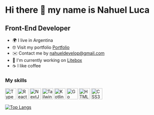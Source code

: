 Hi there 👋 my name is Nahuel Luca
=================================

Front-End Developer 
---------------------

* 🌍  I live in Argentina
* 🤓  Visit my portfolio [Portfolio](https://loadertsx.com/)
* ✉️  Contact me by [nahueldevelop@gmail.com](mailto:nahueldevelop@gmail.com)
* 💼  I'm currently working on [Litebox](https://litebox.ai/)
* ☕ I like coffee



### My skills
<p align="left">
<a href="https://www.typescriptlang.org/" target="_blank" rel="noreferrer"><img src="https://raw.githubusercontent.com/danielcranney/readme-generator/main/public/icons/skills/typescript-colored.svg" width="36" height="36" alt="TypeScript" /></a>
<a href="https://reactjs.org/" target="_blank" rel="noreferrer"><img src="https://raw.githubusercontent.com/danielcranney/readme-generator/main/public/icons/skills/react-colored.svg" width="36" height="36" alt="React" /></a>
<a href="https://nextjs.org/docs" target="_blank" rel="noreferrer"><img src="https://raw.githubusercontent.com/danielcranney/readme-generator/main/public/icons/skills/nextjs-colored.svg" width="36" height="36" alt="NextJs" /></a>
<a href="https://tailwindcss.com/" target="_blank" rel="noreferrer"><img src="https://raw.githubusercontent.com/danielcranney/readme-generator/main/public/icons/skills/tailwindcss-colored.svg" width="36" height="36" alt="TailwindCSS" /></a>
<a href="https://kotlinlang.org/" target="_blank" rel="noreferrer"><img src="https://download.logo.wine/logo/Kotlin_(programming_language)/Kotlin_(programming_language)-Logo.wine.png" width="36" height="36" alt="Kotlin" /></a>
<a href="https://go.dev/" target="_blank" rel="noreferrer"><img src="https://go.dev/blog/go-brand/Go-Logo/PNG/Go-Logo_Black.png" width="36" height="36" alt="Go" /></a>  
  <a href="https://developer.mozilla.org/en-US/docs/Glossary/HTML5" target="_blank" rel="noreferrer"><img src="https://raw.githubusercontent.com/danielcranney/readme-generator/main/public/icons/skills/html5-colored.svg" width="36" height="36" alt="HTML5" /></a>
<a href="https://www.w3.org/TR/CSS/#css" target="_blank" rel="noreferrer"><img src="https://raw.githubusercontent.com/danielcranney/readme-generator/main/public/icons/skills/css3-colored.svg" width="36" height="36" alt="CSS3" /></a>
</p>

[![Top Langs](https://github-readme-stats.vercel.app/api/top-langs/?username=Nahuelluca20&layout=donut&theme=radical)](https://github.com/anuraghazra/github-readme-stats)
